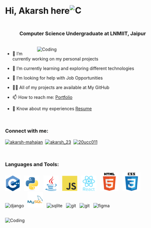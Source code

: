 <h1 style="display: inline-block;" align="center";>Hi, Akarsh here<img alt="Coding" style="display: inline-block; vertical-align: middle;" height="40" width="40" src="https://user-images.githubusercontent.com/74038190/214644152-52f47eb3-5e31-4f47-8758-05c9468d5596.gif">
</h1>

<h3 align="center">Computer Science Undergraduate at LNMIIT, Jaipur</h3>
<br />

<img align="right" alt="Coding" width="400" src="https://user-images.githubusercontent.com/74038190/212749447-bfb7e725-6987-49d9-ae85-2015e3e7cc41.gif">


- 🔭 I’m currently working on my personal projects

- 🌱 I’m currently learning and exploring different technologies

- 🤝 I’m looking for help with Job Opportunities

- 👨‍💻 All of my projects are available at My GitHub

- 📫 How to reach me: [Portfolio](https://akarshportfolio.onrender.com/)

- 📄 Know about my experiences [Resume](https://drive.google.com/drive/u/2/folders/1hUReKpHj1XKvoMI8oy_JQcsYzf_DYsB_)
<br />
<h3 align="left">Connect with me:</h3>
<p align="left">
<a href="https://linkedin.com/in/akarsh-mahajan" target="blank"><img align="center" src="https://raw.githubusercontent.com/rahuldkjain/github-profile-readme-generator/master/src/images/icons/Social/linked-in-alt.svg" alt="akarsh-mahajan" height="40" width="50" /></a>&nbsp;
<a href="https://www.leetcode.com/akarsh_23" target="blank"><img align="center" src="https://raw.githubusercontent.com/rahuldkjain/github-profile-readme-generator/master/src/images/icons/Social/leet-code.svg" alt="akarsh_23" height="40" width="50" /></a>&nbsp;
<a href="https://auth.geeksforgeeks.org/user/20ucc011" target="blank"><img align="center" src="https://raw.githubusercontent.com/rahuldkjain/github-profile-readme-generator/master/src/images/icons/Social/geeks-for-geeks.svg" alt="20ucc011" height="50" width="50" /></a>
</p>
<br />
<h3 align="left">Languages and Tools:</h3>
<p align="left"> 
  <a target="_blank" rel="noreferrer"> <img src="https://raw.githubusercontent.com/devicons/devicon/master/icons/cplusplus/cplusplus-original.svg" alt="cplusplus" width="50" height="50"/> </a> &nbsp;
  <a target="_blank" rel="noreferrer"> <img src="https://raw.githubusercontent.com/devicons/devicon/master/icons/python/python-original.svg" alt="python" width="50" height="50"/> </a>&nbsp;
  <a target="_blank" rel="noreferrer"> <img src="https://raw.githubusercontent.com/devicons/devicon/master/icons/java/java-original.svg" alt="java" width="50" height="50"/> </a>&nbsp;
  <a target="_blank" rel="noreferrer"> <img src="https://raw.githubusercontent.com/devicons/devicon/master/icons/javascript/javascript-original.svg" alt="javascript" width="50" height="50"/> </a>&nbsp;
  <a target="_blank" rel="noreferrer"> <img src="https://raw.githubusercontent.com/devicons/devicon/master/icons/react/react-original-wordmark.svg" alt="react" width="50" height="50"/> </   a>&nbsp;
  <a target="_blank" rel="noreferrer"> <img src="https://raw.githubusercontent.com/devicons/devicon/master/icons/html5/html5-original-wordmark.svg" alt="html5" width="60" height="60"/> </a>&nbsp;
  <a target="_blank" rel="noreferrer"> <img src="https://raw.githubusercontent.com/devicons/devicon/master/icons/css3/css3-original-wordmark.svg" alt="css3" width="60" height="60"/> </a>&nbsp;
  <a target="_blank" rel="noreferrer"> <img src="https://cdn.worldvectorlogo.com/logos/django.svg" alt="django" width="50" height="50"/> </a>&nbsp;
  <a target="_blank" rel="noreferrer"> <img src="https://raw.githubusercontent.com/devicons/devicon/master/icons/mysql/mysql-original-wordmark.svg" alt="mysql" width="50" height="50"/> </a>&nbsp;
  <a target="_blank" rel="noreferrer"> <img src="https://www.vectorlogo.zone/logos/sqlite/sqlite-icon.svg" alt="sqlite" width="50" height="50"/> </a>&nbsp;
  <a target="_blank" rel="noreferrer"> <img src="https://www.vectorlogo.zone/logos/git-scm/git-scm-icon.svg" alt="git" width="50" height="50"/> </a>&nbsp;
  <a target="_blank" rel="noreferrer"> <img src="https://camo.githubusercontent.com/25d07ba4220a3fcadb4af12394d157494ec298dec4ecd86321961427ea18c9e8/68747470733a2f2f63646e2e6a7364656c6976722e6e65742f67682f64657669636f6e732f64657669636f6e2f69636f6e732f7673636f64652f7673636f64652d6f726967696e616c2e737667" alt="git" width="50" height="50"/> </a>&nbsp;
  <a target="_blank" rel="noreferrer"> <img src="https://www.vectorlogo.zone/logos/figma/figma-icon.svg" alt="figma" width="50" height="50"/> </a>   
   </p>

<br /> 
<img align="right" alt="Coding" width="1200" src="https://user-images.githubusercontent.com/74038190/212284115-f47cd8ff-2ffb-4b04-b5bf-4d1c14c0247f.gif">
<br /> 


